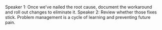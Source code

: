 Speaker 1: Once we've nailed the root cause, document the workaround and roll out changes to eliminate it.
Speaker 2: Review whether those fixes stick. Problem management is a cycle of learning and preventing future pain.
